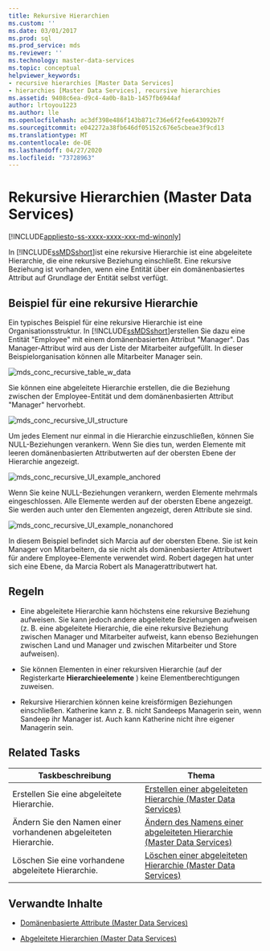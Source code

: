 ```yaml
---
title: Rekursive Hierarchien
ms.custom: ''
ms.date: 03/01/2017
ms.prod: sql
ms.prod_service: mds
ms.reviewer: ''
ms.technology: master-data-services
ms.topic: conceptual
helpviewer_keywords:
- recursive hierarchies [Master Data Services]
- hierarchies [Master Data Services], recursive hierarchies
ms.assetid: 9408c6ea-d9c4-4a0b-8a1b-1457fb6944af
author: lrtoyou1223
ms.author: lle
ms.openlocfilehash: ac3df398e486f143b871c736e6f2fee643092b7f
ms.sourcegitcommit: e042272a38fb646df05152c676e5cbeae3f9cd13
ms.translationtype: MT
ms.contentlocale: de-DE
ms.lasthandoff: 04/27/2020
ms.locfileid: "73728963"
---
```

# <a name="recursive-hierarchies-master-data-services"></a>Rekursive Hierarchien (Master Data Services)

[!INCLUDE[appliesto-ss-xxxx-xxxx-xxx-md-winonly](../includes/appliesto-ss-xxxx-xxxx-xxx-md-winonly.md)]

  In [!INCLUDE[ssMDSshort](../includes/ssmdsshort-md.md)]ist eine rekursive Hierarchie ist eine abgeleitete Hierarchie, die eine rekursive Beziehung einschließt. Eine rekursive Beziehung ist vorhanden, wenn eine Entität über ein domänenbasiertes Attribut auf Grundlage der Entität selbst verfügt.  
  
## <a name="recursive-hierarchy-example"></a>Beispiel für eine rekursive Hierarchie  
 Ein typisches Beispiel für eine rekursive Hierarchie ist eine Organisationsstruktur. In [!INCLUDE[ssMDSshort](../includes/ssmdsshort-md.md)]erstellen Sie dazu eine Entität "Employee" mit einem domänenbasierten Attribut "Manager". Das Manager-Attribut wird aus der Liste der Mitarbeiter aufgefüllt. In dieser Beispielorganisation können alle Mitarbeiter Manager sein.  
  
 ![mds_conc_recursive_table_w_data](../master-data-services/media/mds-conc-recursive-table-w-data.gif "mds_conc_recursive_table_w_data")  
  
 Sie können eine abgeleitete Hierarchie erstellen, die die Beziehung zwischen der Employee-Entität und dem domänenbasierten Attribut "Manager" hervorhebt.  
  
 ![mds_conc_recursive_UI_structure](../master-data-services/media/mds-conc-recursive-ui-structure.gif "mds_conc_recursive_UI_structure")  
  
 Um jedes Element nur einmal in die Hierarchie einzuschließen, können Sie NULL-Beziehungen verankern. Wenn Sie dies tun, werden Elemente mit leeren domänenbasierten Attributwerten auf der obersten Ebene der Hierarchie angezeigt.  
  
 ![mds_conc_recursive_UI_example_anchored](../master-data-services/media/mds-conc-recursive-ui-example-anchored.gif "mds_conc_recursive_UI_example_anchored")  
  
 Wenn Sie keine NULL-Beziehungen verankern, werden Elemente mehrmals eingeschlossen. Alle Elemente werden auf der obersten Ebene angezeigt. Sie werden auch unter den Elementen angezeigt, deren Attribute sie sind.  
  
 ![mds_conc_recursive_UI_example_nonanchored](../master-data-services/media/mds-conc-recursive-ui-example-nonanchored.gif "mds_conc_recursive_UI_example_nonanchored")  
  
 In diesem Beispiel befindet sich Marcia auf der obersten Ebene. Sie ist kein Manager von Mitarbeitern, da sie nicht als domänenbasierter Attributwert für andere Employee-Elemente verwendet wird. Robert dagegen hat unter sich eine Ebene, da Marcia Robert als Managerattributwert hat.  
  
## <a name="rules"></a>Regeln  
  
-   Eine abgeleitete Hierarchie kann höchstens eine rekursive Beziehung aufweisen. Sie kann jedoch andere abgeleitete Beziehungen aufweisen (z. B. eine abgeleitete Hierarchie, die eine rekursive Beziehung zwischen Manager und Mitarbeiter aufweist, kann ebenso Beziehungen zwischen Land und Manager und zwischen Mitarbeiter und Store aufweisen).  
  
-   Sie können Elementen in einer rekursiven Hierarchie (auf der Registerkarte **Hierarchieelemente** ) keine Elementberechtigungen zuweisen.  
  
-   Rekursive Hierarchien können keine kreisförmigen Beziehungen einschließen. Katherine kann z. B. nicht Sandeeps Managerin sein, wenn Sandeep ihr Manager ist. Auch kann Katherine nicht ihre eigener Managerin sein.  
  
## <a name="related-tasks"></a>Related Tasks  
  
|Taskbeschreibung|Thema|  
|----------------------|-----------|  
|Erstellen Sie eine abgeleitete Hierarchie.|[Erstellen einer abgeleiteten Hierarchie &#40;Master Data Services&#41;](../master-data-services/create-a-derived-hierarchy-master-data-services.md)|  
|Ändern Sie den Namen einer vorhandenen abgeleiteten Hierarchie.|[Ändern des Namens einer abgeleiteten Hierarchie &#40;Master Data Services&#41;](../master-data-services/change-a-derived-hierarchy-name-master-data-services.md)|  
|Löschen Sie eine vorhandene abgeleitete Hierarchie.|[Löschen einer abgeleiteten Hierarchie &#40;Master Data Services&#41;](../master-data-services/delete-a-derived-hierarchy-master-data-services.md)|  
  
## <a name="related-content"></a>Verwandte Inhalte  
  
-   [Domänenbasierte Attribute &#40;Master Data Services&#41;](../master-data-services/domain-based-attributes-master-data-services.md)  
  
-   [Abgeleitete Hierarchien &#40;Master Data Services&#41;](../master-data-services/derived-hierarchies-master-data-services.md)  
  
  
